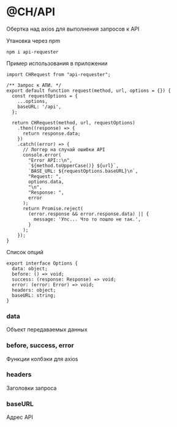 # @CH/API
Обертка над axios для выполнения запросов к API

Утановка через npm

```
npm i api-requester
```

Пример использования в приложении

```
import CHRequest from "api-requester";

/** Запрос к АПИ. */
export default function request(method, url, options = {}) {
  const requestOptions = {
    ...options,
    baseURL: '/api',
  };

  return CHRequest(method, url, requestOptions)
    .then((response) => {
      return response.data;
    })
    .catch((error) => {
      // Логгер на случай ошибки API
      console.error(
        "Error API::\n",
        `${method.toUpperCase()} ${url}`,
        `BASE_URL: ${requestOptions.baseURL}\n`,
        "Request: ",
        options.data,
        "\n",
        "Response: ",
        error
      );
      return Promise.reject(
        (error.response && error.response.data) || {
          message: 'Упс... Что то пошло не так.',
        }
      );
    });
}
```

Список опций

```
export interface Options {
  data: object;
  before: () => void;
  success: (response: Response) => void;
  error: (error: Error) => void;
  headers: object;
  baseURL: string;
}
```

### data

Объект передаваемых данных

### before, success, error

Функции колбэки для axios

### headers

Заголовки запроса

### baseURL

Адрес API
